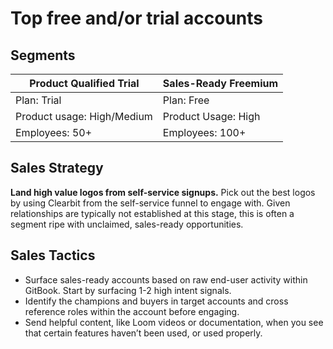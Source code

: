 # Top free and/or trial accounts

## Segments

| Product Qualified Trial    | Sales-Ready Freemium |
| -------------------------- | -------------------- |
| Plan: Trial                | Plan: Free           |
| Product usage: High/Medium | Product Usage: High  |
| Employees: 50+             | Employees: 100+      |

## Sales Strategy

**Land high value logos from self-service signups.** Pick out the best logos by using Clearbit from the self-service funnel to engage with. Given relationships are typically not established at this stage, this is often a segment ripe with unclaimed, sales-ready opportunities.

## Sales Tactics

* Surface sales-ready accounts based on raw end-user activity within GitBook. Start by surfacing 1-2 high intent signals.
* Identify the champions and buyers in target accounts and cross reference roles within the account before engaging.
* Send helpful content, like Loom videos or documentation, when you see that certain features haven’t been used, or used properly.
